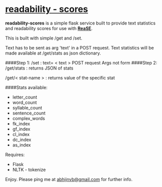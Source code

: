 # [readability - scores](http://readability-scores.herokuapp.com)
__readability-scores__ is a simple flask service built to provide text statistics 
and readability scores for use with [__ReaSE__](https://github.com/Abhishek-P/ReaSE).

This is built with simple /get and /set.

Text has to be sent as arg 'text' in a POST request.
Text statistics will be made available at  /get/stats as json dictionary.

####Step 1:
/set : text= < text > POST request Args not form
####Step 2:
/get/stats :  returns JSON of stats

/get/< stat-name > : returns value of the specific stat

####Stats available:
*  letter_count
*   word_count
*   syllable_count
*   sentence_count
*   complex_words
*   fk_index
*   gf_index
*   cl_index
*   dc_index
*   as_index

Requires:

*   Flask
*   NLTK - tokenize

Enjoy.
Please ping me at  [abhijnvb@gmail.com](mailto:abhijnvb@gmail.com) for further info.


  